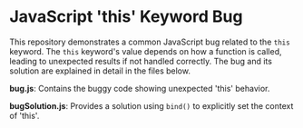 # JavaScript 'this' Keyword Bug

This repository demonstrates a common JavaScript bug related to the `this` keyword.  The `this` keyword's value depends on how a function is called, leading to unexpected results if not handled correctly.  The bug and its solution are explained in detail in the files below.

**bug.js**: Contains the buggy code showing unexpected 'this' behavior.

**bugSolution.js**: Provides a solution using `bind()` to explicitly set the context of 'this'.
